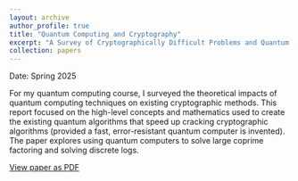 ```yaml
---
layout: archive
author_profile: true
title: "Quantum Computing and Cryptography"
excerpt: "A Survey of Cryptographically Difficult Problems and Quantum Algorithms"
collection: papers
---
```


Date: Spring 2025

For my quantum computing course, I surveyed the theoretical impacts of quantum computing techniques on existing cryptographic methods. This report focused on the high-level concepts and mathematics used to create the existing quantum algorithms that speed up cracking cryptographic algorithms (provided a fast, error-resistant quantum computer is invented). The paper explores using quantum computers to solve large coprime factoring and solving discrete logs.

<div class="paper-download-link">
  <a href="{{ base_path }}/files/Phys422_Final_Report.pdf" class="btn btn--primary">View paper as PDF</a>
</div>